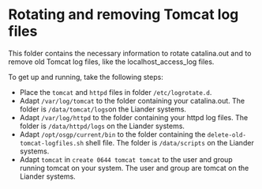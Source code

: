 # Rotating and removing Tomcat log files

This folder contains the necessary information to rotate catalina.out and to remove old Tomcat log files, like the localhost_access_log files.

To get up and running, take the following steps:
- Place the `tomcat` and `httpd` files in folder `/etc/logrotate.d`.
- Adapt `/var/log/tomcat` to the folder containing your catalina.out.
  The folder is `/data/tomcat/logs`on the Liander systems.
- Adapt `/var/log/httpd` to the folder containing your httpd log files.
  The folder is `/data/httpd/logs` on the Liander systems.
- Adapt `/opt/osgp/current/bin` to the folder containing the `delete-old-tomcat-logfiles.sh` shell file.
  The folder is `/data/scripts` on the Liander systems.
- Adapt `tomcat` in `create 0644 tomcat tomcat` to the user and group running tomcat on your system.
  The user and group are tomcat on the Liander systems.
